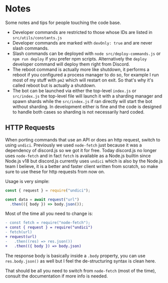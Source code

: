 # Notes
Some notes and tips for people touching the code base.

- Developer commands are restricted to those whose IDs are listed in `src/utils/constants.js`
- Developer commands are marked with `devOnly: true` and are never slash commands.
- Slash commands can be deployed with `node src/deploy-commands.js` or `npm run deploy` if you prefer npm scripts. Alternatively the `deploy` developer command will deploy them right from Discord.
- The reboot command is actually more like shutdown, it performs a reboot if you configured a process manager to do so, for example I run most of my stuff with `pm2` which will restart on exit. So that's why it's called reboot but is actually a shutdown.
- The bot can be launched via either the top-level `index.js` or `src/index.js` the top-level file will launch it with a sharding manager and spawn shards while the `src/index.js` if ran directly will start the bot without sharding. In development either is fine and the code is designed to handle both cases so sharding is not necessarily hard coded.

## HTTP Requests
When porting commands that use an API or does an http request, switch to using `undici`. Previously we used `node-fetch` just because it was a dependency of discord.js so we got it for free. Today discord.js no longer uses `node-fetch` and in fact `fetch` is available as a Node.js builtin since Node.js v18 but discord.js currently uses `undici` which is also by the Node.js team I believe, it is a better and faster client written from scratch, so make sure to use these for http requests from now on.

Usage is very simple:
```js
const { request } = require("undici");

const data = await request("url")
  .then(({ body }) => body.json());
```
Most of the time all you need to change is:
```diff
- const fetch = require("node-fetch");
+ const { request } = require("undici")
- fetch(url)
+ request(url)
-   .then((res) => res.json())
+   .then(({ body }) => body.json)
```
The response body is basically inside a `.body` property, you can use `res.body.json()` as well but I feel the de-structuring syntax is clean here.

That should be all you need to switch from `node-fetch` (most of the time), consult the documentation if more info is needed.
